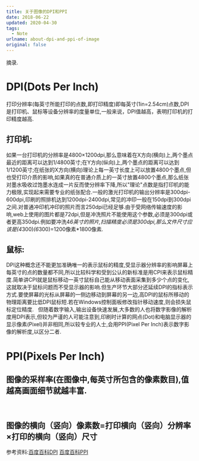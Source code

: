 ```yaml
---
title: 关于图像的DPI和PPI
date: 2018-06-22
updated: 2020-04-30
tags:
  - Note
urlname: about-dpi-and-ppi-of-image
original: false
---
```

摘录. 
<!--more-->
# DPI(Dots Per Inch)
打印分辨率(每英寸所能打印的点数,即打印精度)即每英寸(1in=2.54cm)点数,DPI是打印机、鼠标等设备分辨率的度量单位,一般来说，DPI值越高，表明打印机的打印精度越高.
## 打印机:
如果一台打印机的分辨率是4800×1200dpi,那么意味着在X方向(横向)上,两个墨点最近的距离可以达到1/4800英寸;在Y方向(纵向)上,两个墨点的距离可以达到1/1200英寸;在纸张的X方向(横向)理论上每一英寸长度上可以放置4800个墨点,但也受打印介质的影响,如果真的在普通介质上的一英寸放置4800个墨点,那么纸张对墨水吸收过饱墨水连成一片反而使分辨率下降,所以"理论"点数是指打印机的能力极限,实现起来需要专业的纸张配合.一般的激光打印机的输出分辨率是300dpi-600dpi,印刷的照排机达到1200dpi-2400dpi,常见的冲印一般在150dpi到300dpi之间.对普通冲印机冲印的照片而言250dpi已经足够.由于受网络传输速度的影响,web上使用的图片都是72dpi,但是冲洗照片不能使用这个参数,必须是300dpi或者更高350dpi.例如要冲洗4*6英寸的照片,扫描精度必须是300dpi,那么文件尺寸应该是(4*300)*(6*300)=1200像素*1800像素.
## 鼠标:
DPI这种概念还不能更加准确唯一的表示鼠标的精度,受显示器分辨率的影响屏幕上每英寸的点的数量都不同,所以比较科学和受到公认的新标准是用CPI来表示鼠标精度.简单讲CPI就是鼠标移动一英寸鼠标自己能从移动表面采集到多少个点的变化,这就取决于鼠标问题而不受显示器的影响.但生产环节大部分还延续DPI的指标表示方式.要使屏幕的光标从屏幕的一侧边移动到屏幕的另一边,高DPI的鼠标所移动的物理距离要比低DPI鼠标短.若在Windows控制面板修改指针移动速度,则会损失鼠标定位精度.
&nbsp;
但随着数字输入,输出设备快速发展,大多数的人也将数字影像的解析度用DPI表示,但较为严谨的人可能注意到,印刷时计算的网点(Dot)和电脑显示器的显示像素(Pixel)并非相同,所以较专业的人士,会用PPI(Pixel Per Inch)表示数字影像的解析度,以区分二者.
&nbsp;
# PPI(Pixels Per Inch)
## 图像的采样率(在图像中,每英寸所包含的像素数目),值越高画面细节就越丰富.
&nbsp;
## 图像的横向（竖向）像素数=打印横向（竖向）分辨率×打印的横向（竖向）尺寸
参考资料:[百度百科DPI](https://baike.baidu.com/item/DPI/908073?fr=aladdin)&nbsp;[百度百科PPI](https://baike.baidu.com/item/ppi/7922913)
